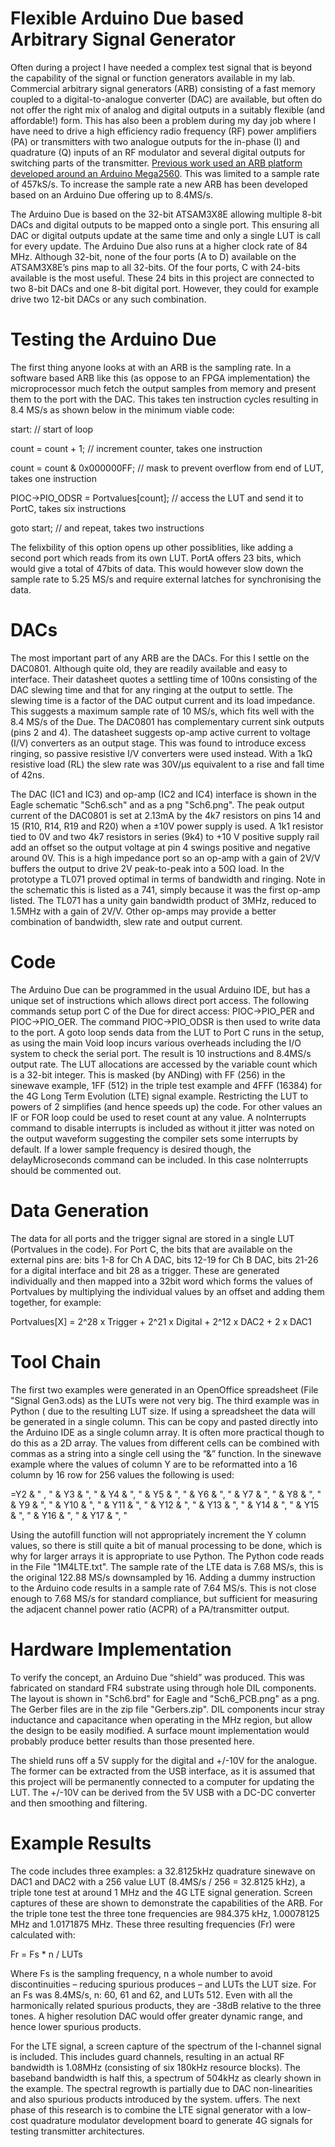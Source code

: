 # Flexible Arduino Due based Arbitrary Signal Generator
Often during a project I have needed a complex test signal that is beyond the capability of the signal or function generators available in my lab. Commercial arbitrary signal generators (ARB) consisting of a fast memory coupled to a digital-to-analogue converter (DAC) are available, but often do not offer the right mix of analog and digital outputs in a suitably flexible (and affordable!) form. This has also been a problem during my day job where I have need to drive a high efficiency radio frequency (RF) power amplifiers (PA) or transmitters with two analogue outputs for the in-phase (I) and quadrature (Q) inputs of an RF modulator and several digital outputs for switching parts of the transmitter. [Previous work used an ARB platform developed around an Arduino Mega2560](https://www.researchgate.net/publication/361063526_A_Digital_Power_Amplifier_for_32-QAM). This was limited to a sample rate of 457kS/s. To increase the sample rate a new ARB has been developed based on an Arduino Due offering up to 8.4MS/s.

The Arduino Due is based on the 32-bit ATSAM3X8E allowing multiple 8-bit DACs and digital outputs to be mapped onto a single port. This ensuring all DAC or digital outputs update at the same time and only a single LUT is call for every update. The Arduino Due also runs at a higher clock rate of 84 MHz. Although 32-bit, none of the four ports (A to D) available on the ATSAM3X8E’s pins map to all 32-bits. Of the four ports, C with 24-bits available is the most useful. These 24 bits in this project are connected to two 8-bit DACs and one 8-bit digital port. However, they could for example drive two 12-bit DACs or any such combination.

# Testing the Arduino Due
The first thing anyone looks at with an ARB is the sampling rate. In a software based ARB like this (as oppose to an FPGA implementation) the microprocessor much fetch the output samples from memory and present them to the port with the DAC. This takes ten instruction cycles resulting in 8.4 MS/s as shown below in the minimum viable code:

start:                                // start of loop  

count = count + 1;                    // increment counter, takes one instruction

count = count & 0x000000FF;           // mask to prevent overflow from end of LUT, takes one instruction

PIOC->PIO_ODSR = Portvalues[count];   // access the LUT and send it to PortC, takes six instructions

goto start;                           // and repeat, takes two instructions

The felixbility of this option opens up other possiblities, like adding a second port which reads from its own LUT. PortA offers 23 bits, which would give a total of 47bits of data. This would however slow down the sample rate to 5.25 MS/s and require external latches for synchronising the data.

# DACs
The most important part of any ARB are the DACs. For this I settle on the DAC0801. Although quite old, they are readily available and easy to interface. Their datasheet quotes a settling time of 100ns consisting of the DAC slewing time and that for any ringing at the output to settle. The slewing time is a factor of the DAC output current and its load impedance. This suggests a maximum sample rate of 10 MS/s, which fits well with the 8.4 MS/s of the Due. The DAC0801 has complementary current sink outputs (pins 2 and 4). The datasheet suggests op-amp active current to voltage (I/V) converters as an output stage. This was found to introduce excess ringing, so passive resistive I/V converters were used instead. With a 1kΩ resistive load (RL) the slew rate was 30V/μs equivalent to a rise and fall time of 42ns. 

The DAC (IC1 and IC3) and op-amp (IC2 and IC4) interface is shown in the Eagle schematic "Sch6.sch" and as a png "Sch6.png". The peak output current of the DAC0801 is set at 2.13mA by the 4k7 resistors on pins 14 and 15 (R10, R14, R19 and R20) when a ±10V power supply is used. A 1k1 resistor tied to 0V and two 4k7 resistors in series (9k4) to +10 V positive supply rail add an offset so the output voltage at pin 4 swings positive and negative around 0V. This is a high impedance port so an op-amp with a gain of 2V/V buffers the output to drive 2V peak-to-peak into a 50Ω load. In the prototype a TL071 proved optimal in terms of bandwidth and ringing. Note in the schematic this is listed as a 741, simply because it was the first op-amp listed. The TL071 has a unity gain bandwidth product of 3MHz, reduced to 1.5MHz with a gain of 2V/V. Other op-amps may provide a better combination of bandwidth, slew rate and output current.

# Code
The Arduino Due can be programmed in the usual Arduino IDE, but has a unique set of instructions which allows direct port access. The following commands setup port C of the Due for direct access: PIOC→PIO_PER and PIOC→PIO_OER. The command PIOC→PIO_ODSR is then used to write data to the port. A goto loop sends data from the LUT to Port C runs in the setup, as using the main Void loop incurs various overheads including the I/O system to check the serial port. The result is 10 instructions and 8.4MS/s output rate. The LUT allocations are accessed by the variable count which is a 32-bit integer. This is masked (by ANDing) with FF (256) in the sinewave example, 1FF (512) in the triple test example and 4FFF (16384) for the 4G Long Term Evolution (LTE) signal example. Restricting the LUT to powers of 2 simplifies (and hence speeds up) the code. For other values an IF or FOR loop could be used to reset count at any value. A noInterrupts command to disable interrupts is included as without it jitter was noted on the output waveform suggesting the compiler sets some interrupts by default. If a lower sample frequency is desired though, the delayMicroseconds command can be included. In this case noInterrupts should be commented out.

# Data Generation
The data for all ports and the trigger signal are stored in a single LUT (Portvalues in the code). For Port C, the bits that are available on the external pins are: bits 1-8 for Ch A DAC, bits 12-19 for Ch B DAC, bits 21-26 for a digital interface and bit 28 as a trigger. These are generated individually and then mapped into a 32bit word which forms the values of Portvalues by multiplying the individual values by an offset and adding them together, for example:

Portvalues[X] = 2^28 x Trigger + 2^21 x Digital + 2^12 x DAC2 + 2 x DAC1

# Tool Chain 
The first two examples were generated in an OpenOffice spreadsheet (File "Signal Gen3.ods) as the LUTs were not very big. The third example was in Python ( due to the resulting LUT size. If using a spreadsheet the data will be generated in a single column. This can be copy and pasted directly into the Arduino IDE as a single column array. It is often more practical though to do this as a 2D array. The values from different cells can be combined with commas as a string into a single cell using the “&” function. In the sinewave example where the values of column Y are to be reformatted into a 16 column by 16 row for 256 values the following is used:

=Y2 & " , " & Y3 & ", " & Y4 & ", " & Y5 & ", " & Y6 & ", " & Y7 & ", " & Y8 & ", " & Y9 & ", " & Y10 & ", " & Y11 & ", " & Y12 & ", " & Y13 & ", " & Y14 & ", " & Y15 & ", " & Y16 & ", " & Y17 & ", "

Using the autofill function will not appropriately increment the Y column values, so there is still quite a bit of manual processing to be done, which is why for larger arrays it is appropriate to use Python. The Python code reads in the File "1M4LTE.txt". The sample rate of the LTE data is 7.68 MS/s, this is the original 122.88 MS/s downsampled by 16. Adding a dummy instruction to the Arduino code results in a sample rate of 7.64 MS/s. This is not close enough to 7.68 MS/s for standard compliance, but sufficient for measuring the adjacent channel power ratio (ACPR) of a PA/transmitter output.

# Hardware Implementation
To verify the concept, an Arduino Due “shield” was produced. This was fabricated on standard FR4 substrate using through hole DIL components. The layout is shown in "Sch6.brd" for Eagle and "Sch6_PCB.png" as a png. The Gerber files are in the zip file "Gerbers.zip". DIL components incur stray inductance and capacitance when operating in the MHz region, but allow the design to be easily modified. A surface mount implementation would probably produce better results than those presented here. 

The shield runs off a 5V supply for the digital and +/-10V for the analogue. The former can be extracted from the USB interface, as it is assumed that this project will be permanently connected to a computer for updating the LUT. The +/-10V can be derived from the 5V USB with a DC-DC converter and then smoothing and filtering.

# Example Results
The code includes three examples: a 32.8125kHz quadrature sinewave on DAC1 and DAC2 with a 256 value LUT (8.4MS/s / 256 = 32.8125 kHz), a triple tone test at around 1 MHz and the 4G LTE signal generation. Screen captures of these are shown to demonstrate the capabilities of the ARB. For the triple tone test the three tone frequencies are 984.375 kHz, 1.00078125 MHz and 1.0171875 MHz. These three resulting frequencies (Fr) were calculated with:

Fr = Fs * n / LUTs

Where Fs is the sampling frequency, n a whole number to avoid discontinuities – reducing spurious produces – and LUTs the LUT size. For an Fs was 8.4MS/s, n: 60, 61 and 62, and LUTs 512. Even with all the harmonically related spurious products, they are -38dB relative to the three tones. A higher resolution DAC would offer greater dynamic range, and hence lower spurious products. 

For the LTE signal, a screen capture of the spectrum of the I-channel signal is included. This includes guard channels, resulting in an actual RF bandwidth is 1.08MHz (consisting of six 180kHz resource blocks). The baseband bandwidth is half this, a spectrum of 504kHz as clearly shown in the example. The spectral regrowth is partially due to DAC non-linearities and also spurious products introduced by the system. uffers. The next phase of this research is to combine the LTE signal generator with a low-cost quadrature modulator development board to generate 4G signals for testing transmitter architectures.
